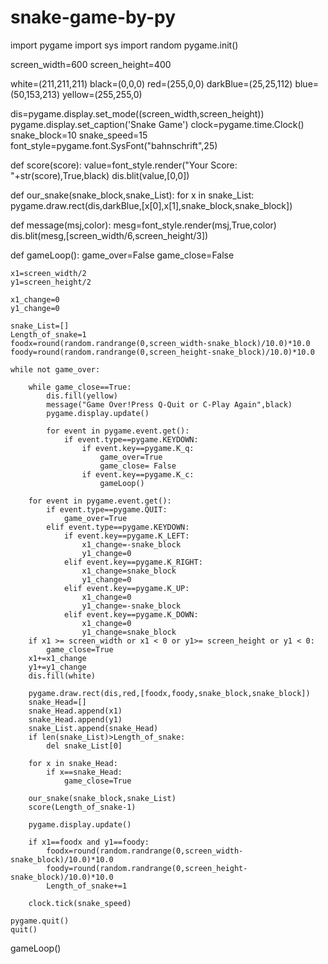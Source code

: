 # snake-game-by-py
import pygame
import sys
import random
pygame.init()

screen_width=600
screen_height=400

white=(211,211,211)
black=(0,0,0)
red=(255,0,0)
darkBlue=(25,25,112)
blue=(50,153,213)
yellow=(255,255,0)

dis=pygame.display.set_mode((screen_width,screen_height))
pygame.display.set_caption('Snake Game')
clock=pygame.time.Clock()
snake_block=10
snake_speed=15
font_style=pygame.font.SysFont("bahnschrift",25)

def score(score):
    value=font_style.render("Your Score: "+str(score),True,black)
    dis.blit(value,[0,0])

def our_snake(snake_block,snake_List):
    for x in snake_List:
        pygame.draw.rect(dis,darkBlue,[x[0],x[1],snake_block,snake_block])

def message(msj,color):
    mesg=font_style.render(msj,True,color)
    dis.blit(mesg,[screen_width/6,screen_height/3])

def gameLoop():
    game_over=False
    game_close=False

    x1=screen_width/2
    y1=screen_height/2

    x1_change=0
    y1_change=0

    snake_List=[]
    Length_of_snake=1
    foodx=round(random.randrange(0,screen_width-snake_block)/10.0)*10.0
    foody=round(random.randrange(0,screen_height-snake_block)/10.0)*10.0

    while not game_over:

        while game_close==True:
            dis.fill(yellow)
            message("Game Over!Press Q-Quit or C-Play Again",black)
            pygame.display.update()

            for event in pygame.event.get():
                if event.type==pygame.KEYDOWN:
                    if event.key==pygame.K_q:
                        game_over=True
                        game_close= False
                    if event.key==pygame.K_c:
                        gameLoop()

        for event in pygame.event.get():
            if event.type==pygame.QUIT:
                game_over=True
            elif event.type==pygame.KEYDOWN:
                if event.key==pygame.K_LEFT:
                    x1_change=-snake_block
                    y1_change=0
                elif event.key==pygame.K_RIGHT:
                    x1_change=snake_block
                    y1_change=0
                elif event.key==pygame.K_UP:
                    x1_change=0
                    y1_change=-snake_block
                elif event.key==pygame.K_DOWN:
                    x1_change=0
                    y1_change=snake_block
        if x1 >= screen_width or x1 < 0 or y1>= screen_height or y1 < 0:
            game_close=True
        x1+=x1_change
        y1+=y1_change
        dis.fill(white)

        pygame.draw.rect(dis,red,[foodx,foody,snake_block,snake_block])
        snake_Head=[]
        snake_Head.append(x1)
        snake_Head.append(y1)
        snake_List.append(snake_Head)
        if len(snake_List)>Length_of_snake:
            del snake_List[0]

        for x in snake_Head:
            if x==snake_Head:
                game_close=True

        our_snake(snake_block,snake_List)
        score(Length_of_snake-1)

        pygame.display.update()

        if x1==foodx and y1==foody:
            foodx=round(random.randrange(0,screen_width-snake_block)/10.0)*10.0
            foody=round(random.randrange(0,screen_height-snake_block)/10.0)*10.0
            Length_of_snake+=1

        clock.tick(snake_speed)

    pygame.quit()
    quit()
gameLoop()
